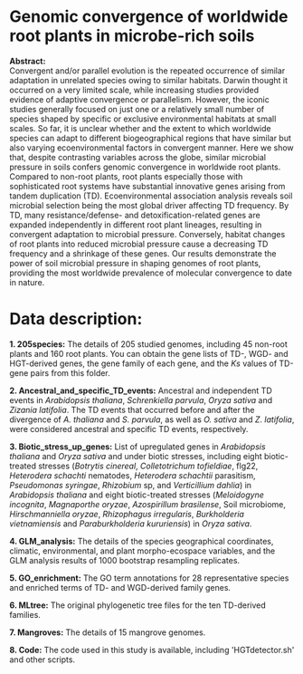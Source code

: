 # Genomic  convergence of worldwide root plants in microbe-rich soils
**Abstract:**  
Convergent and/or parallel evolution is the repeated occurrence of similar adaptation in unrelated species owing to similar habitats. Darwin thought it occurred on a very limited scale, while increasing studies provided evidence of adaptive convergence or parallelism. However, the iconic studies generally focused on just one or a relatively small number of species shaped by specific or exclusive environmental habitats at small scales. So far, it is unclear whether and the extent to which worldwide species can adapt to different biogeographical regions that have similar but also varying ecoenvironmental factors in convergent manner. Here we show that, despite contrasting variables across the globe, similar microbial pressure in soils confers genomic convergence in worldwide root plants. Compared to non-root plants, root plants especially those with sophisticated root systems have substantial innovative genes arising from tandem duplication (TD). Ecoenvironmental association analysis reveals soil microbial selection being the most global driver affecting TD frequency. By TD, many resistance/defense- and detoxification-related genes are expanded independently in different root plant lineages, resulting in convergent adaptation to microbial pressure. Conversely, habitat changes of root plants into reduced microbial pressure cause a decreasing TD frequency and a shrinkage of these genes. Our results demonstrate the power of soil microbial pressure in shaping genomes of root plants, providing the most worldwide prevalence of molecular convergence to date in nature.

# Data description:

**1. 205species:**
The details of 205 studied genomes, including 45 non-root plants and 160 root plants. You can obtain the gene lists of TD-, WGD- and HGT-derived genes, the gene family of each gene, and the *Ks* values of TD-gene pairs from this folder.

**2. Ancestral_and_specific_TD_events:**
Ancestral and independent TD events in *Arabidopsis thaliana*, *Schrenkiella parvula*, *Oryza sativa* and *Zizania latifolia*. The TD events that occurred before and after the divergence of *A. thaliana* and *S. parvula*, as well as *O. sativa* and *Z. latifolia*, were considered ancestral and specific TD events, respectively.

**3. Biotic_stress_up_genes:**
List of upregulated genes in *Arabidopsis thaliana* and *Oryza sativa* and under biotic stresses, including eight biotic-treated stresses (*Botrytis cinereal*, *Colletotrichum tofieldiae*, flg22, *Heterodera schachti* nematodes, *Heterodera schachtii* parasitism, *Pseudomonas syringae*, *Rhizobium* sp, and *Verticillium dahlia*) in *Arabidopsis thaliana* and eight biotic-treated stresses (*Meloidogyne incognita*, *Magnaporthe oryzae*, *Azospirillum brasilense*, Soil microbiome, *Hirschmanniella oryzae*, *Rhizophagus irregularis*, *Burkholderia vietnamiensis* and *Paraburkholderia kururiensis*) in *Oryza sativa*. 

**4. GLM_analysis:**
The details of the species geographical coordinates, climatic, environmental, and plant morpho-ecospace variables, and the GLM analysis results of 1000 bootstrap resampling replicates.

**5. GO_enrichment:**
The GO term annotations for 28 representative species and enriched terms of TD- and WGD-derived family genes.

**6. MLtree:**
The original phylogenetic tree files for the ten TD-derived families.

**7. Mangroves:**
The details of 15 mangrove genomes.

**8. Code:**
The code used in this study is available, including 'HGTdetector.sh' and other scripts.
